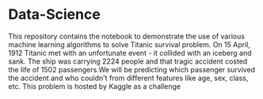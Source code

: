 # Data-Science
This repository contains the notebook to demonstrate the use of various machine learning algorithms to solve Titanic survival problem.
On 15 April, 1912 Titanic met with an unfortunate event - it collided with an iceberg and sank. The ship was carrying 2224 people and
that tragic accident costed the life of 1502 passengers.We will be predicting which passenger survived the accident and who couldn't
from different features like age, sex, class, etc. This problem is hosted by Kaggle as a challenge
